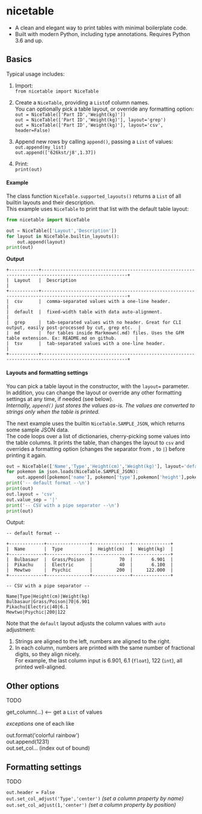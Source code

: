 # nicetable

* A clean and elegant way to print tables with minimal boilerplate code.
* Built with modern Python, including type annotations. Requires Python 3.6 and up.

## Basics
Typical usage includes:
1. Import:  
`from nicetable import NiceTable`

2. Create a `NiceTable`, providing a `List`of column names.  
You can optionally pick a table layout, or override any formatting option:  
`out = NiceTable(['Part ID','Weight(kg)'])`  
`out = NiceTable(['Part ID','Weight(kg)'], layout='grep')`  
`out = NiceTable(['Part ID','Weight(kg)'], layout='csv', header=False)`  

3. Append new rows by calling `append()`, passing a `List` of values:  
`out.append(my_list)`  
`out.append(['626kst/j8',1.37])`  

4. Print:  
`print(out)`

#### Example
The class function `NiceTable.supported_layouts()` returns a `List` of all builtin layouts and their description.  
This example uses `NiceTable` to print that list with the default table layout:
````python
from nicetable import NiceTable

out = NiceTable(['Layout','Description'])
for layout in NiceTable.builtin_layouts():
    out.append(layout)
print(out)
````
**Output**
````
+-----------+------------------------------------------------------------------------------------------------------+
|  Layout   |  Description                                                                                         |
+-----------+------------------------------------------------------------------------------------------------------+
|  csv      |  comma-separated values with a one-line header.                                                      |
|  default  |  fixed-width table with data auto-alignment.                                                         |
|  grep     |  tab-separated values with no header. Great for CLI output, easily post-processed by cut, grep etc.  |
|  md       |  for tables inside Markmown(.md) files. Uses the GFM table extension. Ex: README.md on github.       |
|  tsv      |  tab-separated values with a one-line header.                                                        |
+-----------+------------------------------------------------------------------------------------------------------+
````
#### Layouts and formatting settings
You can pick a table layout in the constructor, with the `layout=` parameter.  
In addition, you can change the layout or override any other formatting settings at any time, if needed (see below).  
*Internally, `append()` just stores the values as-is.
The values are converted to strings only when the table is printed.*  

The next example uses the builtin `NiceTable.SAMPLE_JSON`, which returns some sample JSON data.  
The code loops over a list of dictionaries, cherry-picking some values into the table columns.
It prints the table, than changes the layout to `csv` and overrides a formatting option
(changes the separator from `,` to `|`) before printing it again.
````python
out = NiceTable(['Name','Type','Height(cm)','Weight(kg)'], layout='default')
for pokemon in json.loads(NiceTable.SAMPLE_JSON):
    out.append([pokemon['name'], pokemon['type'],pokemon['height'],pokemon['weight']])
print('-- default format --\n')
print(out)
out.layout = 'csv'
out.value_sep = '|'
print('-- CSV with a pipe separator --\n')
print(out)
`````
Output:
````
-- default format --

+-------------+----------------+--------------+--------------+
|  Name       |  Type          |  Height(cm)  |  Weight(kg)  |
+-------------+----------------+--------------+--------------+
|  Bulbasaur  |  Grass/Poison  |          70  |       6.901  |
|  Pikachu    |  Electric      |          40  |       6.100  |
|  Mewtwo     |  Psychic       |         200  |     122.000  |
+-------------+----------------+--------------+--------------+

-- CSV with a pipe separator --

Name|Type|Height(cm)|Weight(kg)
Bulbasaur|Grass/Poison|70|6.901
Pikachu|Electric|40|6.1
Mewtwo|Psychic|200|122
````
Note that the `default` layout adjusts the column values with `auto` adjustment:
1. Strings are aligned to the left, numbers are aligned to the right.
2. In each column, numbers are printed with the same number of fractional digits, so they align nicely.  
For example, the last column input is 6.901, 6.1 (`float`), 122 (`int`), all printed well-aligned.

## Other options
TODO

get_column(...)  <-- get a `List` of values

*exceptions*
one of each like

out.format('colorful rainbow')  
out.append(1231)  
out.set_col... (index out of bound)  

## Formatting settings
TODO

`out.header = False`  
`out.set_col_adjust('Type','center')`   *(set a column property by name)*  
`out.set_col_adjust(1,'center')`   *(set a column property by position)* 
